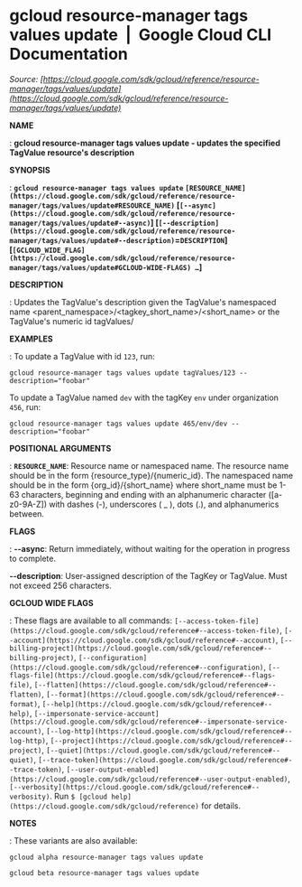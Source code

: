 # gcloud resource-manager tags values update  |  Google Cloud CLI Documentation

*Source: [https://cloud.google.com/sdk/gcloud/reference/resource-manager/tags/values/update](https://cloud.google.com/sdk/gcloud/reference/resource-manager/tags/values/update)*

**NAME**

: **gcloud resource-manager tags values update - updates the specified TagValue resource's description**

**SYNOPSIS**

: **`gcloud resource-manager tags values update` `[RESOURCE_NAME](https://cloud.google.com/sdk/gcloud/reference/resource-manager/tags/values/update#RESOURCE_NAME)` [`[--async](https://cloud.google.com/sdk/gcloud/reference/resource-manager/tags/values/update#--async)`] [`[--description](https://cloud.google.com/sdk/gcloud/reference/resource-manager/tags/values/update#--description)`=`DESCRIPTION`] [`[GCLOUD_WIDE_FLAG](https://cloud.google.com/sdk/gcloud/reference/resource-manager/tags/values/update#GCLOUD-WIDE-FLAGS) …`]**

**DESCRIPTION**

: Updates the TagValue's description given the TagValue's namespaced name
<parent_namespace>/<tagkey_short_name>/<short_name> or the
TagValue's numeric id tagValues/<id>

**EXAMPLES**

: To update a TagValue with id ``123``, run:

```
gcloud resource-manager tags values update tagValues/123 --description="foobar"
```

To update a TagValue named ``dev`` with the
tagKey ``env`` under organization
``456``, run:

```
gcloud resource-manager tags values update 465/env/dev --description="foobar"
```

**POSITIONAL ARGUMENTS**

: **`RESOURCE_NAME`**:
Resource name or namespaced name. The resource name should be in the form
{resource_type}/{numeric_id}. The namespaced name should be in the form
{org_id}/{short_name} where short_name must be 1-63 characters, beginning and
ending with an alphanumeric character ([a-z0-9A-Z]) with dashes (-), underscores
( _ ), dots (.), and alphanumerics between.

**FLAGS**

: **--async**:
Return immediately, without waiting for the operation in progress to complete.

**--description**:
User-assigned description of the TagKey or TagValue. Must not exceed 256
characters.

**GCLOUD WIDE FLAGS**

: These flags are available to all commands: `[--access-token-file](https://cloud.google.com/sdk/gcloud/reference#--access-token-file)`,
`[--account](https://cloud.google.com/sdk/gcloud/reference#--account)`, `[--billing-project](https://cloud.google.com/sdk/gcloud/reference#--billing-project)`,
`[--configuration](https://cloud.google.com/sdk/gcloud/reference#--configuration)`,
`[--flags-file](https://cloud.google.com/sdk/gcloud/reference#--flags-file)`,
`[--flatten](https://cloud.google.com/sdk/gcloud/reference#--flatten)`, `[--format](https://cloud.google.com/sdk/gcloud/reference#--format)`, `[--help](https://cloud.google.com/sdk/gcloud/reference#--help)`, `[--impersonate-service-account](https://cloud.google.com/sdk/gcloud/reference#--impersonate-service-account)`,
`[--log-http](https://cloud.google.com/sdk/gcloud/reference#--log-http)`,
`[--project](https://cloud.google.com/sdk/gcloud/reference#--project)`, `[--quiet](https://cloud.google.com/sdk/gcloud/reference#--quiet)`, `[--trace-token](https://cloud.google.com/sdk/gcloud/reference#--trace-token)`, `[--user-output-enabled](https://cloud.google.com/sdk/gcloud/reference#--user-output-enabled)`,
`[--verbosity](https://cloud.google.com/sdk/gcloud/reference#--verbosity)`.
Run `$ [gcloud help](https://cloud.google.com/sdk/gcloud/reference)` for details.

**NOTES**

: These variants are also available:

```
gcloud alpha resource-manager tags values update
```

```
gcloud beta resource-manager tags values update
```